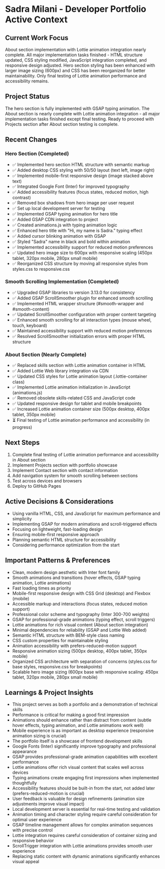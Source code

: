 # Sadra Milani - Developer Portfolio Active Context

## Current Work Focus

About section implementation with Lottie animation integration nearly complete. All major implementation tasks finished - HTML structure updated, CSS styling modified, JavaScript integration completed, and responsive design adjusted. Hero section styling has been enhanced with larger image sizing (600px) and CSS has been reorganized for better maintainability. Only final testing of Lottie animation performance and accessibility remains.

## Project Status

The hero section is fully implemented with GSAP typing animation. The About section is nearly complete with Lottie animation integration - all major implementation tasks finished except final testing. Ready to proceed with Projects section after About section testing is complete.

## Recent Changes

### Hero Section (Completed)
- ✅ Implemented hero section HTML structure with semantic markup
- ✅ Added desktop CSS styling with 50/50 layout (text left, image right)
- ✅ Implemented mobile-first responsive design (image stacked above text)
- ✅ Integrated Google Font (Inter) for improved typography
- ✅ Added accessibility features (focus states, reduced motion, high contrast)
- ✅ Removed box shadows from hero image per user request
- ✅ Set up local development server for testing
- ✅ Implemented GSAP typing animation for hero title
- ✅ Added GSAP CDN integration to project
- ✅ Created animations.js with typing animation logic
- ✅ Enhanced hero title with "Hi, my name is Sadra." typing effect
- ✅ Added cursor blinking animation with GSAP
- ✅ Styled "Sadra" name in black and bold within animation
- ✅ Implemented accessibility support for reduced motion preferences
- ✅ Updated hero image size to 600px with responsive scaling (450px tablet, 320px mobile, 280px small mobile)
- ✅ Reorganized CSS structure by moving all responsive styles from styles.css to responsive.css

### Smooth Scrolling Implementation (Completed)
- ✅ Upgraded GSAP libraries to version 3.13.0 for consistency
- ✅ Added GSAP ScrollSmoother plugin for enhanced smooth scrolling
- ✅ Implemented HTML wrapper structure (#smooth-wrapper and #smooth-content)
- ✅ Updated ScrollSmoother configuration with proper content targeting
- ✅ Enhanced smooth scrolling for all interaction types (mouse wheel, touch, keyboard)
- ✅ Maintained accessibility support with reduced motion preferences
- ✅ Resolved ScrollSmoother initialization errors with proper HTML structure

### About Section (Nearly Complete)
- ✅ Replaced skills section with Lottie animation container in HTML
- ✅ Added Lottie Web library integration via CDN
- ✅ Updated CSS styles for Lottie animation layout (.lottie-container class)
- ✅ Implemented Lottie animation initialization in JavaScript (animations.js)
- ✅ Removed obsolete skills-related CSS and JavaScript code
- ✅ Updated responsive design for tablet and mobile breakpoints
- ✅ Increased Lottie animation container size (500px desktop, 400px tablet, 350px mobile)
- ⏳ Final testing of Lottie animation performance and accessibility (in progress)

## Next Steps

1. Complete final testing of Lottie animation performance and accessibility in About section
2. Implement Projects section with portfolio showcase
3. Implement Contact section with contact information
4. Add navigation system for smooth scrolling between sections
5. Test across devices and browsers
6. Deploy to GitHub Pages

## Active Decisions & Considerations

- Using vanilla HTML, CSS, and JavaScript for maximum performance and simplicity
- Implementing GSAP for modern animations and scroll-triggered effects
- Focusing on lightweight, fast-loading design
- Ensuring mobile-first responsive approach
- Planning semantic HTML structure for accessibility
- Considering performance optimization from the start

## Important Patterns & Preferences

- Clean, modern design aesthetic with Inter font family
- Smooth animations and transitions (hover effects, GSAP typing animation, Lottie animations)
- Fast loading times as priority
- Mobile-first responsive design with CSS Grid (desktop) and Flexbox (mobile)
- Accessible markup and interactions (focus states, reduced motion support)
- Professional color scheme and typography (Inter 300-700 weights)
- GSAP for professional-grade animations (typing effect, scroll triggers)
- Lottie animations for rich visual content (About section integration)
- Minimal dependencies for reliability (GSAP and Lottie Web added)
- Semantic HTML structure with BEM-style class naming
- CSS custom properties for maintainable styling
- Animation accessibility with prefers-reduced-motion support
- Responsive animation sizing (500px desktop, 400px tablet, 350px mobile)
- Organized CSS architecture with separation of concerns (styles.css for base styles, responsive.css for breakpoints)
- Scalable hero image sizing (600px base with responsive scaling: 450px tablet, 320px mobile, 280px small mobile)

## Learnings & Project Insights

- This project serves as both a portfolio and a demonstration of technical skills
- Performance is critical for making a good first impression
- Animations should enhance rather than distract from content (subtle hover effects, typing animation, and Lottie animations work well)
- Mobile experience is as important as desktop experience (responsive animation sizing is crucial)
- The portfolio itself is a showcase of frontend development skills
- Google Fonts (Inter) significantly improve typography and professional appearance
- GSAP provides professional-grade animation capabilities with excellent performance
- Lottie animations offer rich visual content that scales well across devices
- Typing animations create engaging first impressions when implemented thoughtfully
- Accessibility features should be built-in from the start, not added later (prefers-reduced-motion is crucial)
- User feedback is valuable for design refinements (animation size adjustments improve visual impact)
- Local development server is essential for real-time testing and validation
- Animation timing and character styling require careful consideration for optimal user experience
- GSAP timeline management allows for complex animation sequences with precise control
- Lottie integration requires careful consideration of container sizing and responsive behavior
- ScrollTrigger integration with Lottie animations provides smooth user experience
- Replacing static content with dynamic animations significantly enhances visual appeal
